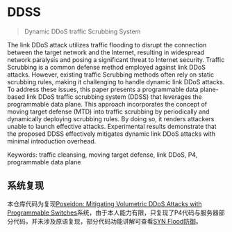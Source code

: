 # DDSS

> Dynamic DDoS traffic Scrubbing System

The link DDoS attack utilizes traffic flooding to disrupt the connection between the target network and the Internet, resulting in widespread network paralysis and posing a significant threat to Internet security. Traffic Scrubbing is a common defense method employed against link DDoS attacks. However, existing traffic Scrubbing methods often rely on static scrubbing rules, making it challenging to handle dynamic link DDoS attacks. To address these issues, this paper presents a programmable data plane-based link DDoS traffic scrubbing system (DDSS) that leverages the programmable data plane. This approach incorporates the concept of moving target defense (MTD) into traffic scrubbing by periodically and dynamically deploying scrubbing rules. By doing so, it renders attackers unable to launch effective attacks. Experimental results demonstrate that the proposed DDSS effectively mitigates dynamic link DDoS attacks with minimal introduction overhead.

Keywords: traffic cleansing, moving target defense, link DDoS, P4, programmable data plane

## 系统复现

本仓库代码为复现[Poseidon: Mitigating Volumetric DDoS Attacks with Programmable Switches](https://www.ndss-symposium.org/ndss-paper/poseidon-mitigating-volumetric-ddos-attacks-with-programmable-switches/)系统，由于本人能力有限，只复现了P4代码与服务器部分代码，并未涉及原语复现，部分代码功能讲解可查看[SYN Flood防御](https://github.com/dmucby/P4-Defense/tree/master/SYN%20Flood%20Defence)。
